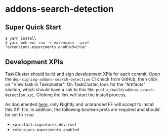 # addons-search-detection

## Super Quick Start

```
$ yarn install
$ yarn web-ext run -s extension --pref "extensions.experiments.enabled=true"
```

## Development XPIs

TaskCluster should build and sign development XPIs for each commit. Open the
`dep-signing-addons-search-detection` CI check from GitHub, then click on "View
task in Taskcluster". On TaskCluster, look for the "Artifacts" section, which
should have a link to this file: `public/build/addons-search-detection.xpi`.
Clicking the link will start the install process.

As documented [here][doc-xpi-dev], only Nightly and unbranded FF will accept to
install this XPI file. In addition, the following boolean prefs are required and
should be set to `true`:

- `xpinstall.signatures.dev-root`
- `extensions.experiments.enabled`

[doc-xpi-dev]: https://github.com/mozilla-extensions/xpi-manifest/blob/3029cf2130adb04ac01b37e6ebd222052e1e3598/docs/testing-a-xpi.md
